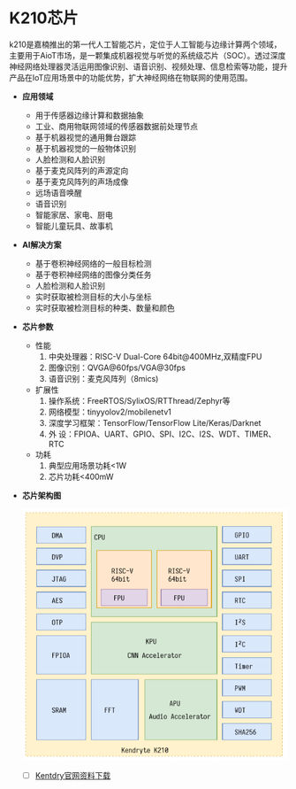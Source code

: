 # K210芯片

k210是嘉楠推出的第一代人工智能芯片，定位于人工智能与边缘计算两个领域，主要用于AioT市场，是一颗集成机器视觉与听觉的系统级芯片（SOC）。透过深度神经网络处理器灵活运用图像识别、语音识别、视频处理、信息检索等功能，提升产品在IoT应用场景中的功能优势，扩大神经网络在物联网的使用范围。

* **应用领域**
  * 用于传感器边缘计算和数据抽象
  * 工业、商用物联网领域的传感器数据前处理节点
  * 基于机器视觉的通用舞台跟踪
  * 基于机器视觉的一般物体识别
  * 人脸检测和人脸识别
  * 基于麦克风阵列的声源定向
  * 基于麦克风阵列的声场成像
  * 远场语音唤醒
  * 语音识别
  * 智能家居、家电、厨电
  * 智能儿童玩具、故事机
* **AI解决方案**
  * 基于卷积神经网络的一般目标检测
  * 基于卷积神经网络的图像分类任务
  * 人脸检测和人脸识别
  * 实时获取被检测目标的大小与坐标
  * 实时获取被检测目标的种类、数量和颜色
* **芯片参数**
  * 性能
    1. 中央处理器：RISC-V Dual-Core 64bit@400MHz,双精度FPU  
    2. 图像识别：QVGA@60fps/VGA@30fps  
    3. 语音识别：麦克风阵列（8mics\)  
  * 扩展性
    1. 操作系统：FreeRTOS/SylixOS/RTThread/Zephyr等
    2. 网络模型：tinyyolov2/mobilenetv1
    3. 深度学习框架：TensorFlow/TensorFlow Lite/Keras/Darknet
    4. 外 设：FPIOA、UART、GPIO、SPI、I2C、I2S、WDT、TIMER、RTC
  * 功耗
    1. 典型应用场景功耗&lt;1W
    2. 芯片功耗&lt;400mW
* **芯片架构图**

  ![](../.gitbook/assets/xitong-jiagou.png)

  * [ ] [Kentdry官网资料下载](https://kendryte.com/downloads/)

